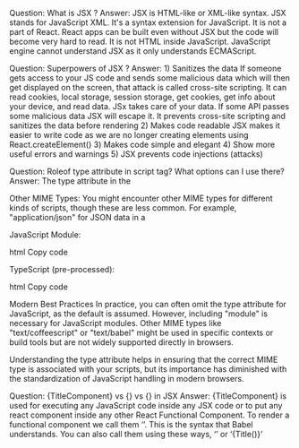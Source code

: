 Question: What is JSX ?
Answer: JSX is HTML-like or XML-like syntax. JSX stands for JavaScript
XML. It's a syntax extension for JavaScript.
It is not a part of React. React apps can be built even
without JSX but the code will become very hard to read.
It is not HTML inside JavaScript.
JavaScript engine cannot understand JSX as it only
understands ECMAScript.

Question: Superpowers of JSX ?
Answer: 1) Sanitizes the data
If someone gets access to your JS code and sends some malicious
data which will then get displayed on the screen, that attack is
called cross-site scripting.
It can read cookies, local storage, session storage, get
cookies, get info about your device, and read data. JSx takes
care of your data.
If some API passes some malicious data JSX will escape it. It
prevents cross-site scripting and sanitizes the data before
rendering 2) Makes code readable
JSX makes it easier to write code as we are no longer creating
elements using React.createElement() 3) Makes code simple and elegant 4) Show more useful errors and warnings 5) JSX prevents code injections (attacks)

Question: Roleof type attribute in script tag? What options can I use there?
Answer: The type attribute in the <script> tag specifies the MIME type of the script. Historically, it was used to define the scripting language of the script included in the HTML document. However, in modern HTML, this attribute is often optional, and the default value is "text/javascript".

Here’s a breakdown of how the type attribute is used and what options you might encounter:

Common Values for type Attribute
JavaScript:

"text/javascript": This is the default value and specifies that the script is written in JavaScript. Most modern browsers assume this value even if you don’t explicitly include it.
"application/javascript": This is another valid MIME type for JavaScript and is functionally equivalent to "text/javascript".
Other Scripting Languages:

TypeScript: For TypeScript files, you might see "application/typescript", though TypeScript files are usually processed at build time rather than in the browser.
JavaScript Modules: For JavaScript modules (ES6 modules), you use "module" with the type attribute. This tells the browser that the script should be treated as a module.
html
Copy code

<script type="module" src="script.js"></script>

Other MIME Types: You might encounter other MIME types for different kinds of scripts, though these are less common. For example, "application/json" for JSON data in a <script> tag, but this isn’t for execution.
Examples
Basic JavaScript:

html
Copy code

<script type="text/javascript">
  console.log("Hello, World!");
</script>

JavaScript Module:

html
Copy code

<script type="module">
  import { myFunction } from './module.js';
  myFunction();
</script>

TypeScript (pre-processed):

html
Copy code

<script type="application/typescript">
  let message: string = "Hello, TypeScript!";
  console.log(message);
</script>

Modern Best Practices
In practice, you can often omit the type attribute for JavaScript, as the default is assumed. However, including "module" is necessary for JavaScript modules. Other MIME types like "text/coffeescript" or "text/babel" might be used in specific contexts or build tools but are not widely supported directly in browsers.

Understanding the type attribute helps in ensuring that the correct MIME type is associated with your scripts, but its importance has diminished with the standardization of JavaScript handling in modern browsers.

Question: {TitleComponent} vs {<TitleComponent/>} vs
{<TitleComponent></TitleComponent>} in JSX
Answer: {TitleComponent} is used for executing any JavaScript code inside any JSX code or to put any react component inside any other React Functional Component.
To render a functional component we call them ‘<Heading1 />’.
This is the syntax that Babel understands.
You can also call them using these ways,
‘<Title></Title>’
or
‘{Title()}'
